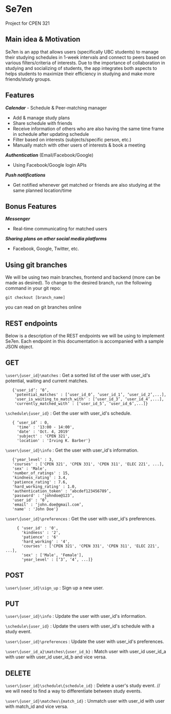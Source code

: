 # Se7en
Project for CPEN 321

## Main idea & Motivation
Se7en is an app that allows users (specifically UBC students) to manage their studying schedules in 1-week intervals and connect to peers based on various filters/criteria of interests. 
Due to the importance of collaboration in studying and socializing of students, the app integrates both aspects to helps students to maximize their efficiency in studying and make more friends/study groups.

## Features
***Calendar*** - Schedule & Peer-matching manager 
- Add & manage study plans 
- Share schedule with friends
- Receive information of others who are also having the same time frame in schedule after updating schedule
- Filter based on interests (subjects/specific person, etc.)
- Manually match with other users of interests & book a meeting

***Authentication*** (Email/Facebook/Google)
- Using Facebook/Google login APIs

***Push notifications***
- Get notified whenever get matched or friends are also studying at the same planned location/time

## Bonus Features
***Messenger***
- Real-time communicating for matched users

***Sharing plans on other social media platforms*** 
- Facebook, Google, Twitter, etc.



## Using git branches
We will be using two main branches, frontend and backend (more can be made as desired). To change to the desired branch, run the following command in your git repo:
```
git checkout [branch_name]
```
you can read on git branches online

## REST endpoints
Below is a description of the REST endpoints we will be using to implement Se7en. Each endpoint in this documentation is accompanied with a sample JSON object.

## GET
`\user\{user_id}\matches` : Get a sorted list of the user with user_id's potential, waiting and current matches.

       {'user_id’: ‘0’,
        'potential_matches' : [‘user_id_0’, ‘user_id_1’, ‘user_id_2’,...],
        'user_is_waiting_to_match_with' : [‘user_id_3’, ‘user_id_4’,...],
        'currently_matched_with’ : [‘user_id_5’, ‘user_id_6’,...]} 

`\schedule\{user_id}` : Get the user with user_id's schedule. 

       { ‘user_id’ : 0, 
         'time' : '13:00 - 14:00', 
         'date' : 'Oct. 4, 2019'
         'subject' : 'CPEN 321', 
         'location' : 'Irving K. Barber'}

`\user\{user_id}\info` : Get the user with user_id's information. 

       {'year_level' : 3, 
       'courses' : ['CPEN 321', 'CPEN 331', 'CPEN 311', 'ELEC 221', ...], 
       'sex' : 'Male',
       'number_of_ratings' : 15, 
       'kindness_rating' : 3.4, 
       'patience_rating' : 7.6,
       'hard_working_rating' : 1.0,
       'authentication_token' : ‘abcdef123456789’,
       'password' : ‘johndoe@123’,
       'user_id' : ‘0’,
       'email' : ‘john.doe@gmail.com’,
       'name' : 'John Doe'}

`\user\{user_id}\preferences` : Get the user with user_id's preferences.

         { 'user_id' : '0', 
           'kindness' : '2', 
           'patience' : '6'
           'hard_working' : '4', 
           'courses' : ['CPEN 321', 'CPEN 331', 'CPEN 311', 'ELEC 221', ...], 
           'sex' : ['Male', 'Female'],
           'year_level' : [‘3’, ‘4’, ...]}

## POST

`\user\{user_id}\sign_up` : Sign up a new user. 
 

## PUT

`\user\{user_id}\info` : Update the user with user_id's information. 


`\schedule\{user_id}` : Update the users with user_id's schedule with a study event. 


`\user\{user_id}\preferences` : Update the user with user_id's preferences. 


`\user\{user_id_a}\matches\{user_id_b}` : Match user with user_id user_id_a with user with user_id user_id_b and vice versa.


## DELETE
`\user\{user_id}\schedule\{schedule_id}` : Delete a user's study event. 
// we will need to find a way to differentiate between study events.

`\user\{user_id}\matches\{match_id}` : Unmatch user with user_id with user with match_id and vice versa.



